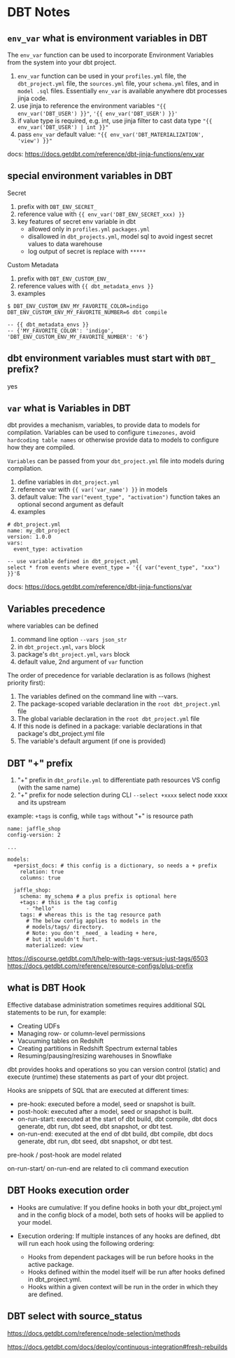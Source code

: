 # DBT Notes

## `env_var` what is environment variables in DBT

The `env_var` function can be used to incorporate Environment Variables from the system into your dbt project. 

1. `env_var` function can be used in your `profiles.yml` file, the `dbt_project.yml` file, the `sources.yml` file, your `schema.yml` files, and in `model .sql` files. Essentially `env_var` is available anywhere dbt processes jinja code.
2. use jinja to reference the environment variables `"{{ env_var('DBT_USER') }}"`, `'{{ env_var('DBT_USER') }}'`
3. if value type is required, e.g. int, use jinja filter to cast data type `"{{ env_var('DBT_USER') | int }}"`
4. pass `env_var` default value: `"{{ env_var('DBT_MATERIALIZATION', 'view') }}"`


docs: https://docs.getdbt.com/reference/dbt-jinja-functions/env_var

## special environment variables in DBT 

Secret 

1. prefix with `DBT_ENV_SECRET_`
2. reference value with `{{ env_var('DBT_ENV_SECRET_xxx) }}`
3. key features of secret env variable in dbt 
    - allowed only in `profiles.yml` `packages.yml`
    - disallowed in `dbt_projects.yml`, model sql to avoid ingest secret values to data warehouse
    - log output of secret is replace with `*****`


Custom Metadata

1. prefix with `DBT_ENV_CUSTOM_ENV_`
2. reference values with `{{ dbt_metadata_envs }}`
3. examples

```
$ DBT_ENV_CUSTOM_ENV_MY_FAVORITE_COLOR=indigo DBT_ENV_CUSTOM_ENV_MY_FAVORITE_NUMBER=6 dbt compile

-- {{ dbt_metadata_envs }}
-- {'MY_FAVORITE_COLOR': 'indigo', 'DBT_ENV_CUSTOM_ENV_MY_FAVORITE_NUMBER': '6'}
```


## dbt environment variables must start with `DBT_` prefix?

yes

## `var` what is Variables in DBT

dbt provides a mechanism, variables, to provide data to models for compilation. 
Variables can be used to configure `timezones,` avoid `hardcoding table names` or otherwise provide data to models to configure how they are compiled.

`Variables` can be passed from your `dbt_project.yml` file into models during compilation.

1. define variables in `dbt_project.yml`
2. reference var with `{{ var('var_name') }}` in models 
3. default value: The `var("event_type", "activation")` function takes an optional second argument as default
4. examples 

```
# dbt_project.yml
name: my_dbt_project
version: 1.0.0
vars:
  event_type: activation

-- use variable defined in dbt_project.yml
select * from events where event_type = '{{ var("event_type", "xxx") }}'ß
```

docs: https://docs.getdbt.com/reference/dbt-jinja-functions/var


## Variables precedence 

where variables can be defined 

1. command line option `--vars json_str`
2. in `dbt_project.yml`, `vars` block 
3. package's `dbt_project.yml`, `vars` block
4. default value, 2nd argument of `var` function


The order of precedence for variable declaration is as follows (highest priority first):

1. The variables defined on the command line with --vars.
2. The package-scoped variable declaration in the `root dbt_project.yml` file
3. The global variable declaration in the `root dbt_project.yml` file
4. If this node is defined in a package: variable declarations in that package's dbt_project.yml file
5. The variable's default argument (if one is provided)


## DBT "+" prefix 

1. "+" prefix in  `dbt_profile.yml` to differentiate path resources VS config (with the same name)
2. "+" prefix for node selection during CLI `--select +xxxx` select node xxxx and its upstream


example: `+tags` is config, while `tags` without "+" is resource path 

```
name: jaffle_shop
config-version: 2

...

models:
  +persist_docs: # this config is a dictionary, so needs a + prefix
    relation: true
    columns: true

  jaffle_shop:
    schema: my_schema # a plus prefix is optional here
    +tags: # this is the tag config
      - "hello"
    tags: # whereas this is the tag resource path
      # The below config applies to models in the
      # models/tags/ directory.
      # Note: you don't _need_ a leading + here,
      # but it wouldn't hurt.
      materialized: view

```


https://discourse.getdbt.com/t/help-with-tags-versus-just-tags/6503
https://docs.getdbt.com/reference/resource-configs/plus-prefix


## what is DBT Hook 

Effective database administration sometimes requires additional SQL statements to be run, for example:

- Creating UDFs
- Managing row- or column-level permissions
- Vacuuming tables on Redshift
- Creating partitions in Redshift Spectrum external tables
- Resuming/pausing/resizing warehouses in Snowflake

dbt provides hooks and operations so you can version control (static) and execute (runtime) these statements as part of your dbt project.


Hooks are snippets of SQL that are executed at different times:

- pre-hook: executed before a model, seed or snapshot is built.
- post-hook: executed after a model, seed or snapshot is built.
- on-run-start: executed at the start of dbt build, dbt compile, dbt docs generate, dbt run, dbt seed, dbt snapshot, or dbt test.
- on-run-end: executed at the end of dbt build, dbt compile, dbt docs generate, dbt run, dbt seed, dbt snapshot, or dbt test.

pre-hook / post-hook are model related 

on-run-start/ on-run-end are related to cli command execution


## DBT Hooks execution order 

- Hooks are cumulative: If you define hooks in both your dbt_project.yml and in the config block of a model, both sets of hooks will be applied to your model.

- Execution ordering: If multiple instances of any hooks are defined, dbt will run each hook using the following ordering:

  + Hooks from dependent packages will be run before hooks in the active package.
  + Hooks defined within the model itself will be run after hooks defined in dbt_project.yml.
  + Hooks within a given context will be run in the order in which they are defined.



## DBT select with source_status 

https://docs.getdbt.com/reference/node-selection/methods

https://docs.getdbt.com/docs/deploy/continuous-integration#fresh-rebuilds